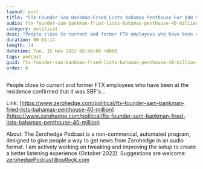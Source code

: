 ```yaml
---
layout: post
title: "FTX Founder Sam Bankman-Fried Lists Bahamas Penthouse For $40 Million"
audio: ftx-founder-sam-bankman-fried-lists-bahamas-penthouse-40-million-2
category: political
desc: "People close to current and former FTX employees who have been at the residence confirmed that it was SBF's..."
duration: 00:01:14
length: 74
datetime: Tue, 15 Nov 2022 08:49:00 +0000
tags: podcast
guid: ftx-founder-sam-bankman-fried-lists-bahamas-penthouse-40-million-0
order: 0
---
```

People close to current and former FTX employees who have been at the residence confirmed that it was SBF's...

Link: [https://www.zerohedge.com/political/ftx-founder-sam-bankman-fried-lists-bahamas-penthouse-40-million](https://www.zerohedge.com/political/ftx-founder-sam-bankman-fried-lists-bahamas-penthouse-40-million)

About: The Zerohedge Podcast is a non-commercial, automated program, designed to give people a way to get news from Zerohedge in an audio format.  I am actively working on tweaking and improving the setup to create a better listening experience (October 2022).  Suggestions are welcome: [zerohedgePodcast@outlook.com](mailto:zerohedgePodcast@outlook.com)
